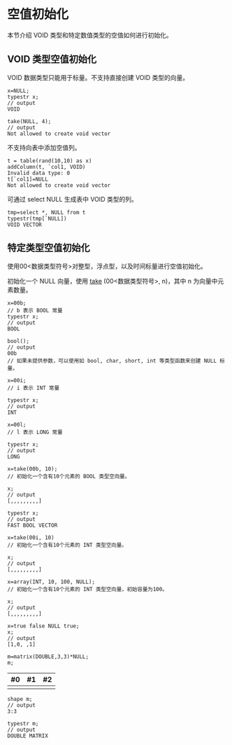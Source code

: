 # 空值初始化

本节介绍 VOID 类型和特定数值类型的空值如何进行初始化。

## VOID 类型空值初始化

VOID 数据类型只能用于标量。不支持直接创建 VOID 类型的向量。

```
x=NULL;
typestr x;
// output
VOID

take(NULL, 4);
// output
Not allowed to create void vector
```

不支持向表中添加空值列。

```
t = table(rand(10,10) as x)
addColumn(t, `col1, VOID)
Invalid data type: 0
t[`col1]=NULL
Not allowed to create void vector
```

可通过 select NULL 生成表中 VOID 类型的列。

```
tmp=select *, NULL from t
typestr(tmp[`NULL])
VOID VECTOR
```

## 特定类型空值初始化

使用00<数据类型符号>对整型，浮点型，以及时间标量进行空值初始化。

初始化一个 NULL 向量，使用 [take](../../funcs/t/take.html) (00<数据类型符号>,
n)，其中 n 为向量中元素数量。

```
x=00b;
// b 表示 BOOL 常量
typestr x;
// output
BOOL

bool();
// output
00b
// 如果未提供参数，可以使用如 bool, char, short, int 等类型函数来创建 NULL 标量。

x=00i;
// i 表示 INT 常量

typestr x;
// output
INT

x=00l;
// l 表示 LONG 常量

typestr x;
// output
LONG

x=take(00b, 10);
// 初始化一个含有10个元素的 BOOL 类型空向量。

x;
// output
[,,,,,,,,,]

typestr x;
// output
FAST BOOL VECTOR

x=take(00i, 10)
// 初始化一个含有10个元素的 INT 类型空向量。

x;
// output
[,,,,,,,,,]

x=array(INT, 10, 100, NULL);
// 初始化一个含有10个元素的 INT 类型空向量，初始容量为100。

x;
// output
[,,,,,,,,,]

x=true false NULL true;
x;
// output
[1,0, ,1]

m=matrix(DOUBLE,3,3)*NULL;
m;
```

| #0 | #1 | #2 |
| --- | --- | --- |
|  |  |  |

```
shape m;
// output
3:3

typestr m;
// output
DOUBLE MATRIX
```

